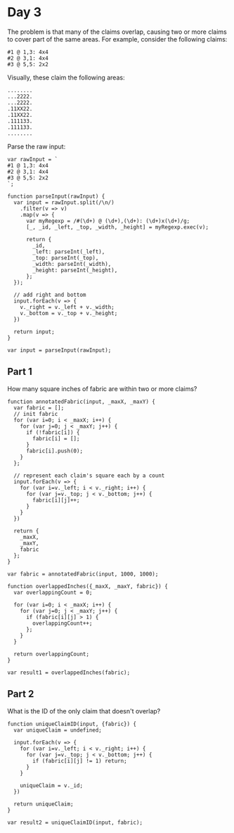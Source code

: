 # Day 3

The problem is that many of the claims overlap, causing two or more claims to cover part of the same areas. For example, consider the following claims:
```
#1 @ 1,3: 4x4
#2 @ 3,1: 4x4
#3 @ 5,5: 2x2
```
Visually, these claim the following areas:
```
........
...2222.
...2222.
.11XX22.
.11XX22.
.111133.
.111133.
........
```

Parse the raw input:

```
var rawInput = `
#1 @ 1,3: 4x4
#2 @ 3,1: 4x4
#3 @ 5,5: 2x2
`;

function parseInput(rawInput) {
  var input = rawInput.split(/\n/)
    .filter(v => v)
    .map(v => {
      var myRegexp = /#(\d+) @ (\d+),(\d+): (\d+)x(\d+)/g;
      [_, _id, _left, _top, _width, _height] = myRegexp.exec(v);

      return {
        _id,
        _left: parseInt(_left),
        _top: parseInt(_top),
        _width: parseInt(_width),
        _height: parseInt(_height),
      };
  });

  // add right and bottom
  input.forEach(v => {
    v._right = v._left + v._width;
    v._bottom = v._top + v._height;
  })

  return input;
}

var input = parseInput(rawInput);
```

## Part 1

How many square inches of fabric are within two or more claims?

```
function annotatedFabric(input, _maxX, _maxY) {
  var fabric = [];
  // init fabric
  for (var i=0; i < _maxX; i++) {
    for (var j=0; j < _maxY; j++) {
      if (!fabric[i]) {
        fabric[i] = [];
      }
      fabric[i].push(0);
    }
  };

  // represent each claim's square each by a count
  input.forEach(v => {
    for (var i=v._left; i < v._right; i++) {
      for (var j=v._top; j < v._bottom; j++) {
        fabric[i][j]++;
      }
    }
  })

  return {
    _maxX,
    _maxY,
    fabric
  };
}

var fabric = annotatedFabric(input, 1000, 1000);

function overlappedInches({_maxX, _maxY, fabric}) {
  var overlappingCount = 0;

  for (var i=0; i < _maxX; i++) {
    for (var j=0; j < _maxY; j++) {
      if (fabric[i][j] > 1) {
        overlappingCount++;
      };
    }
  }

  return overlappingCount;
}

var result1 = overlappedInches(fabric);
```

## Part 2

What is the ID of the only claim that doesn't overlap?

```
function uniqueClaimID(input, {fabric}) {
  var uniqueClaim = undefined;

  input.forEach(v => {
    for (var i=v._left; i < v._right; i++) {
      for (var j=v._top; j < v._bottom; j++) {
        if (fabric[i][j] != 1) return;
      }
    }

    uniqueClaim = v._id;
  })

  return uniqueClaim;
}

var result2 = uniqueClaimID(input, fabric);
```

